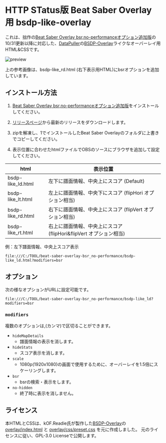 # HTTP STatus版 Beat Saber Overlay 用 bsdp-like-overlay

これは、拙作の[Beat Saber Overlay bsr,no-performanceオプション追加版](https://github.com/rynan4818/beat-saber-overlay)の10/31更新以降に対応した、[DataPuller](https://github.com/kOFReadie/BSDataPuller)の[BSDP-Overlay](https://github.com/kOFReadie/BSDP-Overlay)ライクなオーバーレイ用HTML&CSSです。

![preview](https://rynan4818.github.io/bsdp-like-overlay.png)

上の参考画像は、bsdp-like_rd.html (右下表示用HTML)にbsrオプションを追加しています。

## インストール方法

1. [Beat Saber Overlay bsr,no-performanceオプション追加版](https://github.com/rynan4818/beat-saber-overlay)をインストールしてください。

2. [リリースページ](https://github.com/rynan4818/bsdp-like-overlay/releases)から最新のリリースをダウンロードします。

3. zipを解凍し、1でインストールしたBeat Saber Overlayのフォルダに上書きでコピーしてください。

4. 表示位置に合わせたhtmlファイルでOBSのソースにブラウザを追加して設定してください。

| html | 表示位置 |
----|----
| bsdp-like_ld.html | 左下に譜面情報、中央上にスコア (Default) |
| bsdp-like_lt.html | 左上に譜面情報、中央下にスコア (flipHori オプション相当) |
| bsdp-like_rd.html | 右下に譜面情報、中央上にスコア (flipVert オプション相当) |
| bsdp-like_rt.html | 右上に譜面情報、中央上にスコア (flipHori&flipVert オプション相当) |

例：左下譜面情報、中央上スコア表示
```
file:///C:/TOOL/beat-saber-overlay-bsr_no-performance/bsdp-like_ld.html?modifiers=bsr
```

## オプション

次の様なオプションがURLに設定可能です。

```
file:///C:/TOOL/beat-saber-overlay-bsr_no-performance/bsdp-like_ld?modifiers=bsr
```

### `modifiers`

複数のオプションは,(カンマ)で区切ることができます。

- `hideMapDetails`
	* 譜面情報の表示を消します。
- `hideStats`
	* スコア表示を消します。
- `scale`
	* 1080p(1920x1080)の画面で使用するために、オーバーレイを1.5倍にスケーリングします。
- `bsr`
	* bsrの検索・表示をします。
- `no-hidden`
	* 終了時に表示を消しません。

## ライセンス
本HTMLとCSSは、kOF.Readie氏が製作した[BSDP-Overlay](https://github.com/kOFReadie/BSDP-Overlay)の [overlay/index.html](https://github.com/kOFReadie/BSDP-Overlay/blob/master/overlay/index.html) と [overlay/css/preset.css](https://github.com/kOFReadie/BSDP-Overlay/blob/master/overlay/css/preset.css) を元に作成しました。
元のライセンスに従い、GPL-3.0 Licenseで公開します。